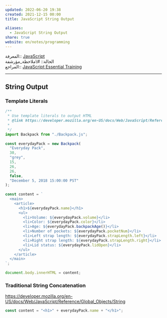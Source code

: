 ```yaml
---  
updated: 2022-06-20 19:38  
created: 2021-12-15 00:00  
title: JavaScript String Output  
  
aliases:  
  - JavaScript String Output  
share: true  
website: en/notes/programming  
---  
```

  
المعرفة:: [JavaScript](JavaScript)  
الحالة:: #\ملاحظة_مؤرشفة  
المراجع:: [JavaScript Essential Training](JavaScript%20Essential%20Training)  
  
---  
  
## String Output  
  
### Template Literals  
  
```js:script.js  
/**  
 * Use template literals to output HTML  
 * @link https://developer.mozilla.org/en-US/docs/Web/JavaScript/Reference/Template_literals  
 *  
 */  
import Backpack from "./Backpack.js";  
  
const everydayPack = new Backpack(  
  "Everyday Pack",  
  30,  
  "grey",  
  15,  
  26,  
  26,  
  false,  
  "December 5, 2018 15:00:00 PST"  
);  
  
const content = `  
  <main>  
    <article>  
      <h1>${everydayPack.name}</h1>  
      <ul>  
        <li>Volume: ${everydayPack.volume}</li>  
        <li>Color: ${everydayPack.color}</li>  
        <li>Age: ${everydayPack.backpackAge()}</li>  
        <li>Number of pockets: ${everydayPack.pocketNum}</li>  
        <li>Left strap length: ${everydayPack.strapLength.left}</li>  
        <li>Right strap length: ${everydayPack.strapLength.right}</li>  
        <li>Lid status: ${everydayPack.lidOpen}</li>  
      </ul>  
    </article>  
  </main>  
`;  
  
document.body.innerHTML = content;  
```  
  
### Traditional String Concatenation  
  
<https://developer.mozilla.org/en-US/docs/Web/JavaScript/Reference/Global_Objects/String>  
  
```js  
const content = "<h1>" + everydayPack.name + "</h1>";  
```  
